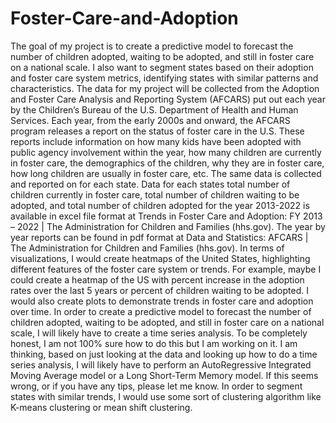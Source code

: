 # Foster-Care-and-Adoption

The goal of my project is to create a predictive model to forecast the number of children adopted, waiting to be adopted, and still in foster care on a national scale. I also want to segment states based on their adoption and foster care system metrics, identifying states with similar patterns and characteristics.
The data for my project will be collected from the Adoption and Foster Care Analysis and Reporting System (AFCARS) put out each year by the Children’s Bureau of the U.S. Department of Health and Human Services. Each year, from the early 2000s and onward, the AFCARS program releases a report on the status of foster care in the U.S. These reports include information on how many kids have been adopted with public agency involvement within the year, how many children are currently in foster care, the demographics of the children, why they are in foster care, how long children are usually in foster care, etc. The same data is collected and reported on for each state. Data for each states total number of children currently in foster care, total number of children waiting to be adopted, and total number of children adopted for the year 2013-2022 is available in excel file format at Trends in Foster Care and Adoption: FY 2013 – 2022 | The Administration for Children and Families (hhs.gov). The year by year reports can be found in pdf format at Data and Statistics: AFCARS | The Administration for Children and Families (hhs.gov).
	In terms of visualizations, I would create heatmaps of the United States, highlighting different features of the foster care system or trends. For example, maybe I could create a heatmap of the US with percent increase in the adoption rates over the last 5 years or percent of children waiting to be adopted. I would also create plots to demonstrate trends in foster care and adoption over time. 
	In order to create a predictive model to forecast the number of children adopted, waiting to be adopted, and still in foster care on a national scale, I will likely have to create a time series analysis. To be completely honest, I am not 100% sure how to do this but I am working on it. I am thinking, based on just looking at the data and looking up how to do a time series analysis, I will likely have to perform an AutoRegressive Integrated Moving Average model or a Long Short-Term Memory model. If this seems wrong, or if you have any tips, please let me know. In order to segment states with similar trends, I would use some sort of clustering algorithm like K-means clustering or mean shift clustering. 
